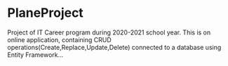# PlaneProject
Project of IT Career program during 2020-2021 school year. This is on online application, containing CRUD operations(Create,Replace,Update,Delete) connected to a database using Entity Framework…
